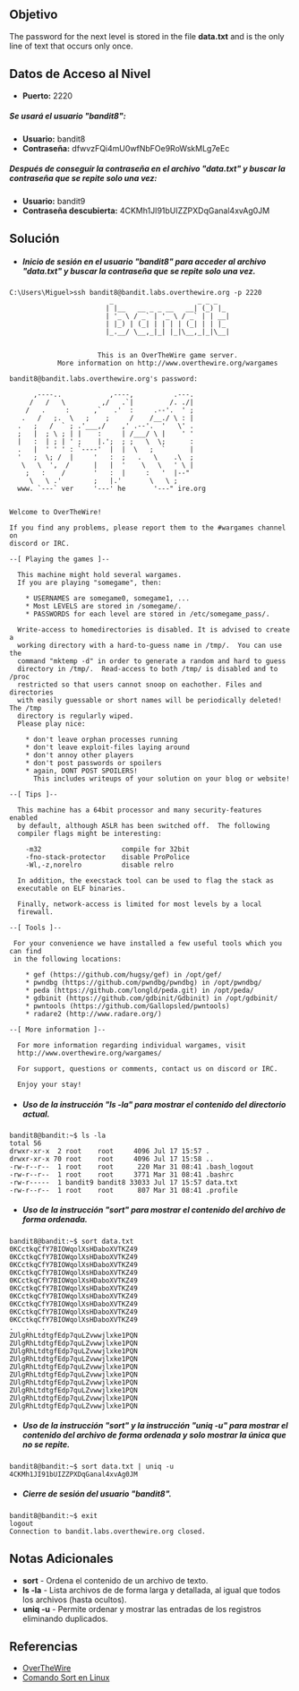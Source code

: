 ## Objetivo
The password for the next level is stored in the file **data.txt** and is the only line of text that occurs only once.
## Datos de Acceso al Nivel
- **Puerto:** 2220
##### Se usará el usuario "bandit8":
- **Usuario:** bandit8
- **Contraseña:** dfwvzFQi4mU0wfNbFOe9RoWskMLg7eEc
##### Después de conseguir la contraseña en el archivo "data.txt" y buscar la contraseña que se repite solo una vez:
- **Usuario:** bandit9
- **Contraseña descubierta:** 4CKMh1JI91bUIZZPXDqGanal4xvAg0JM
## Solución
- ##### Inicio de sesión en el usuario "bandit8" para acceder al archivo "data.txt" y buscar la contraseña que se repite solo una vez.
```
C:\Users\Miguel>ssh bandit8@bandit.labs.overthewire.org -p 2220
                         _                     _ _ _
                        | |__   __ _ _ __   __| (_) |_
                        | '_ \ / _` | '_ \ / _` | | __|
                        | |_) | (_| | | | | (_| | | |_
                        |_.__/ \__,_|_| |_|\__,_|_|\__|


                      This is an OverTheWire game server.
            More information on http://www.overthewire.org/wargames

bandit8@bandit.labs.overthewire.org's password:

      ,----..            ,----,          .---.
     /   /   \         ,/   .`|         /. ./|
    /   .     :      ,`   .'  :     .--'.  ' ;
   .   /   ;.  \   ;    ;     /    /__./ \ : |
  .   ;   /  ` ; .'___,/    ,' .--'.  '   \' .
  ;   |  ; \ ; | |    :     | /___/ \ |    ' '
  |   :  | ; | ' ;    |.';  ; ;   \  \;      :
  .   |  ' ' ' : `----'  |  |  \   ;  `      |
  '   ;  \; /  |     '   :  ;   .   \    .\  ;
   \   \  ',  /      |   |  '    \   \   ' \ |
    ;   :    /       '   :  |     :   '  |--"
     \   \ .'        ;   |.'       \   \ ;
  www. `---` ver     '---' he       '---" ire.org


Welcome to OverTheWire!

If you find any problems, please report them to the #wargames channel on
discord or IRC.

--[ Playing the games ]--

  This machine might hold several wargames.
  If you are playing "somegame", then:

    * USERNAMES are somegame0, somegame1, ...
    * Most LEVELS are stored in /somegame/.
    * PASSWORDS for each level are stored in /etc/somegame_pass/.

  Write-access to homedirectories is disabled. It is advised to create a
  working directory with a hard-to-guess name in /tmp/.  You can use the
  command "mktemp -d" in order to generate a random and hard to guess
  directory in /tmp/.  Read-access to both /tmp/ is disabled and to /proc
  restricted so that users cannot snoop on eachother. Files and directories
  with easily guessable or short names will be periodically deleted! The /tmp
  directory is regularly wiped.
  Please play nice:

    * don't leave orphan processes running
    * don't leave exploit-files laying around
    * don't annoy other players
    * don't post passwords or spoilers
    * again, DONT POST SPOILERS!
      This includes writeups of your solution on your blog or website!

--[ Tips ]--

  This machine has a 64bit processor and many security-features enabled
  by default, although ASLR has been switched off.  The following
  compiler flags might be interesting:

    -m32                    compile for 32bit
    -fno-stack-protector    disable ProPolice
    -Wl,-z,norelro          disable relro

  In addition, the execstack tool can be used to flag the stack as
  executable on ELF binaries.

  Finally, network-access is limited for most levels by a local
  firewall.

--[ Tools ]--

 For your convenience we have installed a few useful tools which you can find
 in the following locations:

    * gef (https://github.com/hugsy/gef) in /opt/gef/
    * pwndbg (https://github.com/pwndbg/pwndbg) in /opt/pwndbg/
    * peda (https://github.com/longld/peda.git) in /opt/peda/
    * gdbinit (https://github.com/gdbinit/Gdbinit) in /opt/gdbinit/
    * pwntools (https://github.com/Gallopsled/pwntools)
    * radare2 (http://www.radare.org/)

--[ More information ]--

  For more information regarding individual wargames, visit
  http://www.overthewire.org/wargames/

  For support, questions or comments, contact us on discord or IRC.

  Enjoy your stay!
```

- ##### Uso de la instrucción "ls -la" para mostrar el contenido del directorio actual.
```
bandit8@bandit:~$ ls -la
total 56
drwxr-xr-x  2 root    root     4096 Jul 17 15:57 .
drwxr-xr-x 70 root    root     4096 Jul 17 15:58 ..
-rw-r--r--  1 root    root      220 Mar 31 08:41 .bash_logout
-rw-r--r--  1 root    root     3771 Mar 31 08:41 .bashrc
-rw-r-----  1 bandit9 bandit8 33033 Jul 17 15:57 data.txt
-rw-r--r--  1 root    root      807 Mar 31 08:41 .profile
```

- ##### Uso de la instrucción "sort" para mostrar el contenido del archivo de forma ordenada.
```
bandit8@bandit:~$ sort data.txt
0KCctkqCfY7BIOWqolXsHDaboXVTKZ49
0KCctkqCfY7BIOWqolXsHDaboXVTKZ49
0KCctkqCfY7BIOWqolXsHDaboXVTKZ49
0KCctkqCfY7BIOWqolXsHDaboXVTKZ49
0KCctkqCfY7BIOWqolXsHDaboXVTKZ49
0KCctkqCfY7BIOWqolXsHDaboXVTKZ49
0KCctkqCfY7BIOWqolXsHDaboXVTKZ49
0KCctkqCfY7BIOWqolXsHDaboXVTKZ49
0KCctkqCfY7BIOWqolXsHDaboXVTKZ49
0KCctkqCfY7BIOWqolXsHDaboXVTKZ49
.   .   .
ZUlgRhLtdtgfEdp7quLZvwwjlxke1PQN
ZUlgRhLtdtgfEdp7quLZvwwjlxke1PQN
ZUlgRhLtdtgfEdp7quLZvwwjlxke1PQN
ZUlgRhLtdtgfEdp7quLZvwwjlxke1PQN
ZUlgRhLtdtgfEdp7quLZvwwjlxke1PQN
ZUlgRhLtdtgfEdp7quLZvwwjlxke1PQN
ZUlgRhLtdtgfEdp7quLZvwwjlxke1PQN
ZUlgRhLtdtgfEdp7quLZvwwjlxke1PQN
ZUlgRhLtdtgfEdp7quLZvwwjlxke1PQN
ZUlgRhLtdtgfEdp7quLZvwwjlxke1PQN
```

- ##### Uso de la instrucción "sort" y la instrucción "uniq -u" para mostrar el contenido del archivo de forma ordenada y solo mostrar la única que no se repite.
```
bandit8@bandit:~$ sort data.txt | uniq -u
4CKMh1JI91bUIZZPXDqGanal4xvAg0JM
```

- ##### Cierre de sesión del usuario "bandit8".
```
bandit8@bandit:~$ exit
logout
Connection to bandit.labs.overthewire.org closed.
```
## Notas Adicionales
- **sort** - Ordena el contenido de un archivo de texto.
- **ls -la** - Lista archivos de de forma larga y detallada, al igual que todos los archivos (hasta ocultos).
- **uniq -u** - Permite ordenar y mostrar las entradas de los registros eliminando duplicados.
## Referencias
- [OverTheWire](https://overthewire.org/wargames/bandit/bandit1.html)
- [Comando Sort en Linux](https://www.hostinger.mx/tutoriales/linux-comandos#20_Comando_sort)